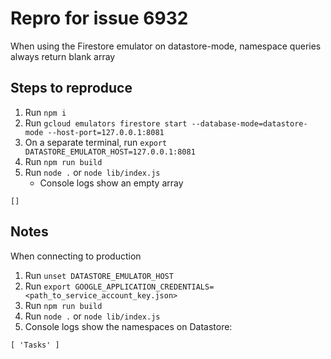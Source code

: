 # Repro for issue 6932

When using the Firestore emulator on datastore-mode, namespace queries always return blank array

## Steps to reproduce

1. Run `npm i`
1. Run `gcloud emulators firestore start --database-mode=datastore-mode --host-port=127.0.0.1:8081`
1. On a separate terminal, run `export DATASTORE_EMULATOR_HOST=127.0.0.1:8081`
1. Run `npm run build`
1. Run `node .` or `node lib/index.js`
   - Console logs show an empty array

```
[]
```

## Notes

When connecting to production

1. Run `unset DATASTORE_EMULATOR_HOST`
1. Run `export GOOGLE_APPLICATION_CREDENTIALS=<path_to_service_account_key.json>`
1. Run `npm run build`
1. Run `node .` or `node lib/index.js`
1. Console logs show the namespaces on Datastore:

```
[ 'Tasks' ]
```

